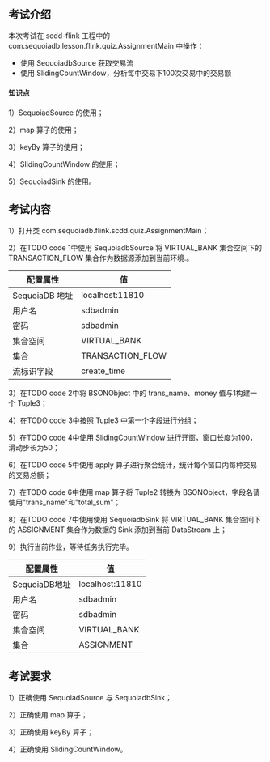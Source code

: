 ## 考试介绍

本次考试在 scdd-flink 工程中的 com.sequoiadb.lesson.flink.quiz.AssignmentMain 中操作：

- 使用 SequoiadbSource 获取交易流
- 使用 SlidingCountWindow，分析每中交易下100次交易中的交易额

#### 知识点

1）SequoiadSource 的使用；

2）map 算子的使用；

3）keyBy 算子的使用；

4）SlidingCountWindow 的使用；

5）SequoiadSink 的使用。

## 考试内容
 
1）打开类 com.sequoiadb.flink.scdd.quiz.AssignmentMain；

2）在TODO code 1中使用 SequoiadbSource 将 VIRTUAL_BANK 集合空间下的 TRANSACTION_FLOW 集合作为数据源添加到当前环境.。

| 配置属性       | 值               |
| -------------- | ---------------- |
| SequoiaDB 地址 | localhost:11810  |
| 用户名         | sdbadmin         |
| 密码           | sdbadmin         |
| 集合空间       | VIRTUAL_BANK     |
| 集合           | TRANSACTION_FLOW |
| 流标识字段     | create_time      |

3）在TODO code 2中将 BSONObject 中的 trans_name、money 值与1构建一个 Tuple3；

4）在TODO code 3中按照 Tuple3 中第一个字段进行分组；

5）在TODO code 4中使用 SlidingCountWindow 进行开窗，窗口长度为100，滑动步长为50；

6）在TODO code 5中使用 apply 算子进行聚合统计，统计每个窗口内每种交易的交易总额；

7）在TODO code 6中使用 map 算子将 Tuple2 转换为 BSONObject，字段名请使用"trans_name"和"total_sum"；

8）在TODO code 7中使用使用 SequoiadbSink 将 VIRTUAL_BANK 集合空间下的 ASSIGNMENT 集合作为数据的 Sink 添加到当前 DataStream 上；

9）执行当前作业，等待任务执行完毕。

| 配置属性      | 值              |
| ------------- | --------------- |
| SequoiaDB地址 | localhost:11810 |
| 用户名        | sdbadmin        |
| 密码          | sdbadmin        |
| 集合空间      | VIRTUAL_BANK    |
| 集合          | ASSIGNMENT      |

## 考试要求

1）正确使用 SequoiadSource 与 SequoiadbSink；

2）正确使用 map 算子；

3）正确使用 keyBy 算子；

4）正确使用 SlidingCountWindow。

